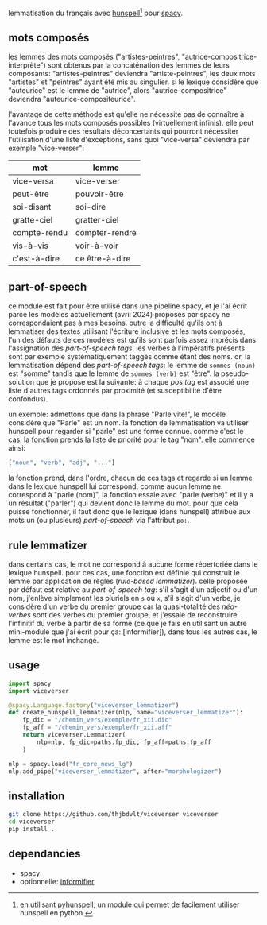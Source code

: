 lemmatisation du français avec [hunspell](http://hunspell.github.io/)[^1] pour [spacy](https://spacy.io/api).

[^1]: en utilisant [pyhunspell](https://github.com/pyhunspell/pyhunspell), un module qui permet de facilement utiliser hunspell en python.

mots composés
-------------

les lemmes des mots composés ("artistes-peintres", "autrice-compositrice-interprète") sont obtenus par la concaténation des lemmes de leurs composants: "artistes-peintres" deviendra "artiste-peintres", les deux mots "artistes" et "peintres" ayant été mis au singulier. si le lexique considère que "auteurice" est le lemme de "autrice", alors "autrice-compositrice" deviendra "auteurice-compositeurice".

l'avantage de cette méthode est qu'elle ne nécessite pas de connaître à l'avance tous les mots composés possibles (virtuellement infinis). elle peut toutefois produire des résultats déconcertants qui pourront nécessiter l'utilisation d'une liste d'exceptions, sans quoi "vice-versa" deviendra par exemple "vice-verser":

| mot          | lemme          |
| --           | --             |
| vice-versa   | vice-verser    |
| peut-être    | pouvoir-être   |
| soi-disant   | soi-dire       |
| gratte-ciel  | gratter-ciel   |
| compte-rendu | compter-rendre |
| vis-à-vis    | voir-à-voir    |
| c'est-à-dire | ce être-à-dire |

part-of-speech
--------------

ce module est fait pour être utilisé dans une pipeline spacy, et je l'ai écrit parce les modèles actuellement (avril 2024) proposés par spacy ne correspondaient pas à mes besoins. outre la difficulté qu'ils ont à lemmatiser des textes utilisant l'écriture inclusive et les mots composés, l'un des défauts de ces modèles est qu'ils sont parfois assez imprécis dans l'assignation des _part-of-speech tags_. les verbes à l'impératifs présents sont par exemple systématiquement taggés comme étant des noms. or, la lemmatisation dépend des _part-of-speech tags_: le lemme de `sommes (noun)` est "somme" tandis que le lemme de `sommes (verb)` est "être".
la pseudo-solution que je propose est la suivante: à chaque _pos tag_ est associé une liste d'autres tags ordonnés par proximité (et susceptibilité d'être confondus).

un exemple: admettons que dans la phrase "Parle vite!", le modèle considère que "Parle" est un nom. la fonction de lemmatisation va utiliser hunspell pour regarder si "parle" est une forme connue. comme c'est le cas, la fonction prends la liste de priorité pour le tag "nom". elle commence ainsi:

```python
["noun", "verb", "adj", "..."]
```

la fonction prend, dans l'ordre, chacun de ces tags et regarde si un lemme dans le lexique hunspell lui correspond. comme aucun lemme ne correspond à "parle (nom)", la fonction essaie avec "parle (verbe)" et il y a un résultat ("parler") qui devient donc le lemme du mot. pour que cela puisse fonctionner, il faut donc que le lexique (dans hunspell) attribue aux mots un (ou plusieurs) _part-of-speech_ via l'attribut `po:`.

rule lemmatizer
---------------

dans certains cas, le mot ne correspond à aucune forme répertoriée dans le lexique hunspell. pour ces cas, une fonction est définie qui construit le lemme par application de règles (_rule-based lemmatizer_). celle proposée par défaut est relative au _part-of-speech tag_: s'il s'agit d'un adjectif ou d'un nom, j'enlève simplement les pluriels en `s` ou `x`, s'il s'agit d'un verbe, je considère d'un verbe du premier groupe car la quasi-totalité des _néo-verbes_ sont des verbes du premier groupe, et j'essaie de reconstruire l'infinitif du verbe à partir de sa forme (ce que je fais en utilisant un autre mini-module que j'ai écrit pour ça: [informifier]), dans tous les autres cas, le lemme est le mot inchangé.

usage
-----

```python
import spacy
import viceverser

@spacy.Language.factory("viceverser_lemmatizer")
def create_hunspell_lemmatizer(nlp, name="viceverser_lemmatizer"):
    fp_dic = "/chemin_vers/exemple/fr_xii.dic"
    fp_aff = "/chemin_vers/exemple/fr_xii.aff"
    return viceverser.Lemmatizer(
        nlp=nlp, fp_dic=paths.fp_dic, fp_aff=paths.fp_aff
    )

nlp = spacy.load("fr_core_news_lg")
nlp.add_pipe("viceverser_lemmatizer", after="morphologizer")
```

installation
------------

```bash
git clone https://github.com/thjbdvlt/viceverser viceverser
cd viceverser
pip install .
```

dependancies
------------

- spacy
- optionnelle: [informifier](https://github.com/thjbdvlt/informifier)

